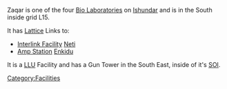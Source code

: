Zaqar is one of the four [Bio Laboratories](Bio_Laboratory.md "wikilink")
on [Ishundar](Ishundar.md "wikilink") and is in the South inside grid L15.

It has [Lattice](Lattice.md "wikilink") Links to:

- [Interlink Facility](Interlink_Facility.md "wikilink")
  [Neti](Neti.md "wikilink")
- [Amp Station](Amp_Station.md "wikilink") [Enkidu](Enkidu.md "wikilink")

It is a [LLU](LLU.md "wikilink") Facility and has a Gun Tower in the South
East, inside of it's [SOI](SOI.md "wikilink").

[Category:Facilities](Category:Facilities.md "wikilink")
